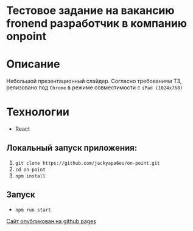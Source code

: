 # Тестовое задание на вакансию fronend разработчик в компанию onpoint  

# Описание
Небольшой презентационный слайдер. Согласно требованиям ТЗ, релизовано под `Chrome` в режиме совместимости с `iPad (1024x768)`

# Технологии
- React

## Локальный запуск приложения:  
1. `git clone https://github.com/jackyapa6eu/on-point.git`  
2. `cd on-point`  
3. `npm install`  

## Запуск
- `npm run start`  
  
[Сайт опубликован на github pages](https://jackyapa6eu.github.io/on-point/)

